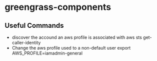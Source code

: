 # greengrass-components

## Useful Commands

* discover the accound an aws profile is associated with
aws sts get-caller-identity
* Change the aws profile used to a non-default user
export AWS_PROFILE=iamadmin-general
